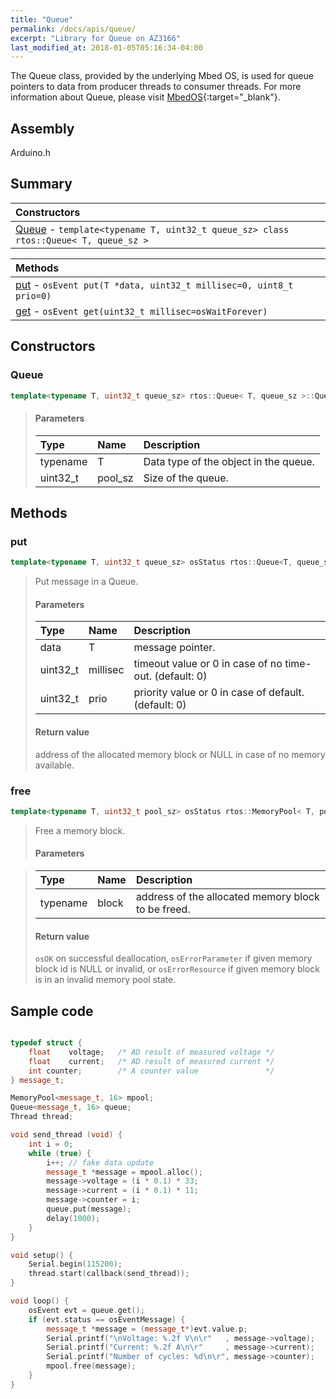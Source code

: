 ```yaml
---
title: "Queue"
permalink: /docs/apis/queue/
excerpt: "Library for Queue on AZ3166"
last_modified_at: 2018-01-05T05:16:34-04:00
---
```


The Queue class, provided by the underlying Mbed OS, is used for queue pointers to data from producer threads to consumer threads.
For more information about Queue, please visit [MbedOS](https://os.mbed.com/docs/v5.6/mbed-os-api-doxy/classrtos_1_1_queue.html){:target="_blank"}.

## Assembly

Arduino.h

## Summary


| Constructors |
| :----------- |
| [Queue](#Queue) - `template<typename T, uint32_t queue_sz> class rtos::Queue< T, queue_sz >` |

| Methods |
| :------ |
| [put](#put) - `osEvent put(T *data, uint32_t millisec=0, uint8_t prio=0) ` |
| [get](#get) - `osEvent get(uint32_t millisec=osWaitForever)` |

## Constructors

### Queue

```cpp
template<typename T, uint32_t queue_sz> rtos::Queue< T, queue_sz >::Queue  (  ) 
```

> #### Parameters
> 
> | Type | Name | Description |
> | :--- | :--- | :---------- |
> | typename | T | Data type of the object in the queue. |
> | uint32_t | pool_sz | Size of the queue. |

## Methods

### put

```cpp
template<typename T, uint32_t queue_sz> osStatus rtos::Queue<T, queue_sz>::put( T* data, uint32_t millisec = 0, uint8_t prio = 0)  
```

> Put message in a Queue. 
> 
> #### Parameters
> 
> | Type | Name | Description |
> | :--- | :--- | :---------- |
> | data | T | message pointer. |
> | uint32_t | millisec | timeout value or 0 in case of no time-out. (default: 0) |
> | uint32_t | prio | priority value or 0 in case of default. (default: 0)  |
>
> #### Return value
> 
> address of the allocated memory block or NULL in case of no memory available. 

### free 

```cpp
template<typename T, uint32_t pool_sz> osStatus rtos::MemoryPool< T, pool_sz >::free(T* block) 
```

> Free a memory block. 
> 
> #### Parameters

> 
> | Type | Name | Description |
> | :--- | :--- | :---------- |
> | typename | block | address of the allocated memory block to be freed. |
> 
> #### Return value
> 
> `osOK` on successful deallocation, `osErrorParameter` if given memory block id is NULL or invalid, or `osErrorResource` if given memory block is in an invalid memory pool state.

## Sample code

```cpp

typedef struct {
    float    voltage;   /* AD result of measured voltage */
    float    current;   /* AD result of measured current */
    int counter;        /* A counter value               */
} message_t;

MemoryPool<message_t, 16> mpool;
Queue<message_t, 16> queue;
Thread thread;

void send_thread (void) {
    int i = 0;
    while (true) {
        i++; // fake data update
        message_t *message = mpool.alloc();
        message->voltage = (i * 0.1) * 33; 
        message->current = (i * 0.1) * 11;
        message->counter = i;
        queue.put(message);
        delay(1000);
    }
}

void setup() {
	Serial.begin(115200);
	thread.start(callback(send_thread));
}

void loop() {
    osEvent evt = queue.get();
    if (evt.status == osEventMessage) {
        message_t *message = (message_t*)evt.value.p;          
        Serial.printf("\nVoltage: %.2f V\n\r"   , message->voltage);
        Serial.printf("Current: %.2f A\n\r"     , message->current);
        Serial.printf("Number of cycles: %d\n\r", message->counter);            
        mpool.free(message);
    }
}

```


